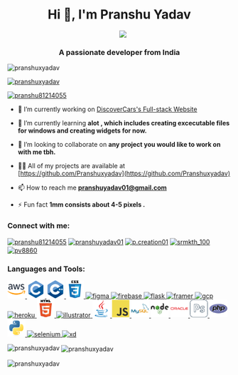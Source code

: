 <h1 align="center">Hi 👋, I'm Pranshu Yadav</h1>
<img src="https://media.giphy.com/media/CuuSHzuc0O166MRfjt/giphy.gif?cid=790b76118p05tpqrrpunnpytog1wirixv4wcfl4trr3vwq0q&ep=v1_gifs_search&rid=giphy.gif&ct=g" style="display: block; margin-left:50%; width: 50%;">
<h3 align="center">A passionate developer from India</h3>

<p align="left"> <img src="https://komarev.com/ghpvc/?username=pranshuxyadav&label=Profile%20views&color=0e75b6&style=flat" alt="pranshuxyadav" /> </p>

<p align="left"> <a href="https://github.com/ryo-ma/github-profile-trophy"><img src="https://github-profile-trophy.vercel.app/?username=pranshuxyadav" alt="pranshuxyadav" /></a> </p>

<p align="left"> <a href="https://twitter.com/pranshu81214055" target="blank"><img src="https://img.shields.io/twitter/follow/pranshu81214055?logo=twitter&style=for-the-badge" alt="pranshu81214055" /></a> </p>

- 🔭 I’m currently working on [DiscoverCars's Full-stack Website](https://github.com/Pranshuxyadav/discoverycars)

- 🌱 I’m currently learning **alot , which includes creating excecutable files for windows and creating widgets for now.**

- 👯 I’m looking to collaborate on **any project you would like to work on with me tbh.**

- 👨‍💻 All of my projects are available at [https://github.com/Pranshuxyadav](https://github.com/Pranshuxyadav)

- 📫 How to reach me **pranshuyadav01@gmail.com**

- ⚡ Fun fact **1mm consists about 4-5 pixels .**

<h3 align="left">Connect with me:</h3>
<p align="left">
<a href="https://twitter.com/pranshu81214055" target="blank"><img align="center" src="https://raw.githubusercontent.com/rahuldkjain/github-profile-readme-generator/master/src/images/icons/Social/twitter.svg" alt="pranshu81214055" height="30" width="40" /></a>
<a href="https://linkedin.com/in/pranshuyadav01" target="blank"><img align="center" src="https://raw.githubusercontent.com/rahuldkjain/github-profile-readme-generator/master/src/images/icons/Social/linked-in-alt.svg" alt="pranshuyadav01" height="30" width="40" /></a>
<a href="https://www.youtube.com/c/p.creation01" target="blank"><img align="center" src="https://raw.githubusercontent.com/rahuldkjain/github-profile-readme-generator/master/src/images/icons/Social/youtube.svg" alt="p.creation01" height="30" width="40" /></a>
<a href="https://www.codechef.com/users/srmkth_100" target="blank"><img align="center" src="https://cdn.jsdelivr.net/npm/simple-icons@3.1.0/icons/codechef.svg" alt="srmkth_100" height="30" width="40" /></a>
<a href="https://www.hackerrank.com/pv8860" target="blank"><img align="center" src="https://raw.githubusercontent.com/rahuldkjain/github-profile-readme-generator/master/src/images/icons/Social/hackerrank.svg" alt="pv8860" height="30" width="40" /></a>
</p>

<h3 align="left">Languages and Tools:</h3>
<p align="left"> <a href="https://aws.amazon.com" target="_blank" rel="noreferrer"> <img src="https://raw.githubusercontent.com/devicons/devicon/master/icons/amazonwebservices/amazonwebservices-original-wordmark.svg" alt="aws" width="40" height="40"/> </a> <a href="https://www.cprogramming.com/" target="_blank" rel="noreferrer"> <img src="https://raw.githubusercontent.com/devicons/devicon/master/icons/c/c-original.svg" alt="c" width="40" height="40"/> </a> <a href="https://www.w3schools.com/cpp/" target="_blank" rel="noreferrer"> <img src="https://raw.githubusercontent.com/devicons/devicon/master/icons/cplusplus/cplusplus-original.svg" alt="cplusplus" width="40" height="40"/> </a> <a href="https://www.w3schools.com/css/" target="_blank" rel="noreferrer"> <img src="https://raw.githubusercontent.com/devicons/devicon/master/icons/css3/css3-original-wordmark.svg" alt="css3" width="40" height="40"/> </a> <a href="https://www.figma.com/" target="_blank" rel="noreferrer"> <img src="https://www.vectorlogo.zone/logos/figma/figma-icon.svg" alt="figma" width="40" height="40"/> </a> <a href="https://firebase.google.com/" target="_blank" rel="noreferrer"> <img src="https://www.vectorlogo.zone/logos/firebase/firebase-icon.svg" alt="firebase" width="40" height="40"/> </a> <a href="https://flask.palletsprojects.com/" target="_blank" rel="noreferrer"> <img src="https://www.vectorlogo.zone/logos/pocoo_flask/pocoo_flask-icon.svg" alt="flask" width="40" height="40"/> </a> <a href="https://www.framer.com/" target="_blank" rel="noreferrer"> <img src="https://www.vectorlogo.zone/logos/framer/framer-icon.svg" alt="framer" width="40" height="40"/> </a> <a href="https://cloud.google.com" target="_blank" rel="noreferrer"> <img src="https://www.vectorlogo.zone/logos/google_cloud/google_cloud-icon.svg" alt="gcp" width="40" height="40"/> </a> <a href="https://heroku.com" target="_blank" rel="noreferrer"> <img src="https://www.vectorlogo.zone/logos/heroku/heroku-icon.svg" alt="heroku" width="40" height="40"/> </a> <a href="https://www.w3.org/html/" target="_blank" rel="noreferrer"> <img src="https://raw.githubusercontent.com/devicons/devicon/master/icons/html5/html5-original-wordmark.svg" alt="html5" width="40" height="40"/> </a> <a href="https://www.adobe.com/in/products/illustrator.html" target="_blank" rel="noreferrer"> <img src="https://www.vectorlogo.zone/logos/adobe_illustrator/adobe_illustrator-icon.svg" alt="illustrator" width="40" height="40"/> </a> <a href="https://www.java.com" target="_blank" rel="noreferrer"> <img src="https://raw.githubusercontent.com/devicons/devicon/master/icons/java/java-original.svg" alt="java" width="40" height="40"/> </a> <a href="https://developer.mozilla.org/en-US/docs/Web/JavaScript" target="_blank" rel="noreferrer"> <img src="https://raw.githubusercontent.com/devicons/devicon/master/icons/javascript/javascript-original.svg" alt="javascript" width="40" height="40"/> </a> <a href="https://www.mysql.com/" target="_blank" rel="noreferrer"> <img src="https://raw.githubusercontent.com/devicons/devicon/master/icons/mysql/mysql-original-wordmark.svg" alt="mysql" width="40" height="40"/> </a> <a href="https://nodejs.org" target="_blank" rel="noreferrer"> <img src="https://raw.githubusercontent.com/devicons/devicon/master/icons/nodejs/nodejs-original-wordmark.svg" alt="nodejs" width="40" height="40"/> </a> <a href="https://www.oracle.com/" target="_blank" rel="noreferrer"> <img src="https://raw.githubusercontent.com/devicons/devicon/master/icons/oracle/oracle-original.svg" alt="oracle" width="40" height="40"/> </a> <a href="https://www.photoshop.com/en" target="_blank" rel="noreferrer"> <img src="https://raw.githubusercontent.com/devicons/devicon/master/icons/photoshop/photoshop-line.svg" alt="photoshop" width="40" height="40"/> </a> <a href="https://www.php.net" target="_blank" rel="noreferrer"> <img src="https://raw.githubusercontent.com/devicons/devicon/master/icons/php/php-original.svg" alt="php" width="40" height="40"/> </a> <a href="https://www.python.org" target="_blank" rel="noreferrer"> <img src="https://raw.githubusercontent.com/devicons/devicon/master/icons/python/python-original.svg" alt="python" width="40" height="40"/> </a> <a href="https://www.selenium.dev" target="_blank" rel="noreferrer"> <img src="https://raw.githubusercontent.com/detain/svg-logos/780f25886640cef088af994181646db2f6b1a3f8/svg/selenium-logo.svg" alt="selenium" width="40" height="40"/> </a> <a href="https://www.adobe.com/products/xd.html" target="_blank" rel="noreferrer"> <img src="https://cdn.worldvectorlogo.com/logos/adobe-xd.svg" alt="xd" width="40" height="40"/> </a> </p>

<p><img align="left" src="https://github-readme-stats.vercel.app/api/top-langs?username=pranshuxyadav&show_icons=true&locale=en&layout=compact" alt="pranshuxyadav" /></p>

<p>&nbsp;<img align="center" src="https://github-readme-stats.vercel.app/api?username=pranshuxyadav&show_icons=true&locale=en" alt="pranshuxyadav" /></p>

<p><img align="center" src="https://github-readme-streak-stats.herokuapp.com/?user=pranshuxyadav&" alt="pranshuxyadav" /></p>
